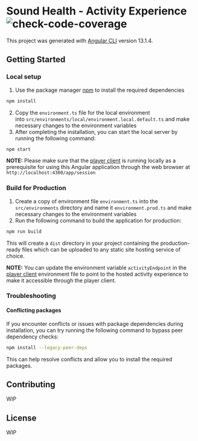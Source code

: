 # Sound Health - Activity Experience ![check-code-coverage](https://img.shields.io/badge/code--coverage-26.18%25-red)

This project was generated with [Angular CLI](https://github.com/angular/angular-cli) version 13.1.4.

## Getting Started

### Local setup

1. Use the package manager [npm](https://www.npmjs.com/) to install the required dependencies
```bash
npm install
```
2. Copy the `environment.ts` file for the local environment into `src/environments/local/environment.local.default.ts` and make necessary changes to the environment variables
3. After completing the installation, you can start the local server by running the following command:
```bash
npm start
```

**NOTE:** Please make sure that the [player client](https://github.com/PointMotionInc/sh-player-client) is running locally as a prerequisite for using this Angular application through the web browser at `http://localhost:4300/app/session`

### Build for Production

1. Create a copy of environment file `environment.ts` into the `src/environments` directory and name it `environment.prod.ts` and make necessary changes to the environment variables
2. Run the following command to build the application for production:
```bash
npm run build
```

This will create a `dist` directory in your project containing the production-ready files which can be uploaded to any static site hosting service of choice.

**NOTE:** You can update the environment variable `activityEndpoint` in the [player client](https://github.com/PointMotionInc/sh-player-client) environment file to point to the hosted activity experience to make it accessible through the player client.

### Troubleshooting
#### Conflicting packages

If you encounter conflicts or issues with package dependencies during installation, you can try running the following command to bypass peer dependency checks:
```bash
npm install --legacy-peer-deps
```

This can help resolve conflicts and allow you to install the required packages.
## Contributing

WIP

## License

WIP

